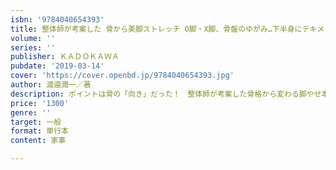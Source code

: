 ```yaml
---
isbn: '9784040654393'
title: 整体師が考案した 骨から美脚ストレッチ O脚・X脚、骨盤のゆがみ…下半身にテキメン！
volume: ''
series: ''
publisher: ＫＡＤＯＫＡＷＡ
pubdate: '2019-03-14'
cover: 'https://cover.openbd.jp/9784040654393.jpg'
author: 渡邉潤一／著
description: ポイントは骨の「向き」だった！　整体師が考案した骨格から変わる脚やせ本
price: '1300'
genre: ''
target: 一般
format: 単行本
content: 家事

---
```

